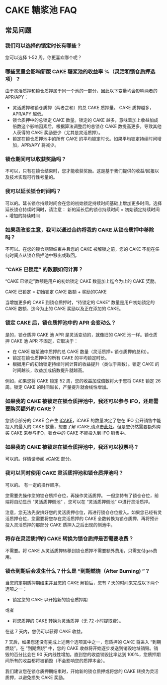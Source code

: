 # CAKE 糖浆池 FAQ

## 常见问题

### 我们可以选择的锁定时长有哪些？&#x20;

您可以选择 1-52 周。你更喜欢哪个呢？&#x20;

### 哪些变量会影响新版 CAKE 糖浆池的收益率 %（灵活和锁仓质押选项）？&#x20;

由于灵活质押和锁仓质押属于同一个池的一部分，因此以下变量均会影响两者的 APR/APY：&#x20;

* 灵活质押和锁仓质押（两者之和）的总 CAKE 质押量。 CAKE 质押越多，APR/APY 越低。
* 锁仓质押中的总锁定 CAKE 数量。锁定的 CAKE 越多，意味着加上收益加成倍数这个影响因素后，根据算法调整后的总锁仓 CAKE 数提高更多，导致其他人获得的 CAKE 奖励更少（尤其是灵活质押）。&#x20;
* 锁定在锁仓质押池中的所有 CAKE 的平均锁定时长。如果平均锁定持续时间增加，APR/APY 将减少。&#x20;

### 锁仓期间可以收获奖励吗？

不可以，只有在锁仓结束时，您才能收获奖励。这是基于我们提供的收益/回报以及技术实现可行性考量的。&#x20;

### 我可以延长锁仓时间吗？&#x20;

可以的。延长锁仓持续时间会在您的初始锁定持续时间基础上增加更多时间。选择延长锁仓持续时间时，请注意： 新的延长后的锁仓持续时间 = 初始锁定持续时间 + 增加的持续时间&#x20;

### 如果我改变主意，我可以通过合约将我的 CAKE 从锁仓质押中移除吗？&#x20;

不可以。在您的锁仓期限结束并且您的 CAKE 被解锁​​之前，您的 CAKE 不能在任何时间点从锁仓质押池中移出或取回。

### &#x20;“CAKE 已锁定” 的数额如何计算？&#x20;

“CAKE 已锁定”数额是用户的初始锁定 CAKE 数量加上迄今为止的 CAKE 奖励。&#x20;

CAKE 已锁定 = 初始锁定 CAKE 数额 + 奖励的CAKE&#x20;

当增加更多的 CAKE 到锁仓质押时，“待锁定的 CAKE” 数量是用户初始锁定的 CAKE 数额、迄今为止的 CAKE 奖励以及正在添加的 CAKE。

### 锁定 CAKE 后，锁仓质押池中的 APR 会变动么？&#x20;

是的，锁仓质押 CAKE 池 APR 是灵活变动的，就像旧的 CAKE 池一样。锁仓质押 CAKE 池 APR 不固定，它取决于：&#x20;

* 在 CAKE 糖浆池中质押的总 CAKE 数量（灵活质押+ 锁仓质押的总和）。&#x20;
* 锁定在锁仓质押中的所有 CAKE 的平均锁定时长。&#x20;
* 根据用户的初始锁定持续时间计算的收益提升（类似于乘数）。锁定 CAKE 的时间越长，收益加成倍数提升就越高。&#x20;

例如，如果您将 CAKE 锁定 52 周，您的收益加成倍数将大于您将 CAKE 锁定 26 周。锁定 CAKE 的时间越长，产量提升就会线性增加。&#x20;

### 如果我的 CAKE 被锁定在锁仓质押池中，我还可以参与 IFO，还是需要购买额外的 CAKE？&#x20;

您锁仓部分的 CAKE 会产生 [iCAKE](../../ifo-initial-farm-offering/icake.md)，iCAKE 的数量决定了您在 IFO 公开销售中能投入的最大的 CAKE 数量，想要了解 iCAKE,请点击[此处](../../ifo-initial-farm-offering/icake.md)。但是您仍然需要额外购买 CAKE 来参与IFO，锁仓中的 CAKE 不能投入到 IFO 销售中。

### 如果我的 CAKE 被锁定在锁仓质押池中，我还可以投票吗？&#x20;

可以的。详情请参阅 [vCAKE](../../../zhi-li-dai-bi-jing-ji/zhi-li-xin/vcake.md) 部分。

### 我可以同时使用 CAKE 灵活质押池和锁仓质押池吗？&#x20;

可以的。 有一定的操作顺序。

您需要先操作您的锁仓质押仓位，再操作灵活质押。 一但您持有了锁仓仓位，前端将自动显示 “灵活质押侧池” ，您可以在 “灵活质押侧池” 中进行灵活质押。 

注意，您无法先安排好您的灵活质押仓位，再进行锁仓仓位投入。如果您已经有灵活质押仓位，您需要将您存在灵活质押的 CAKE 全数转换为锁仓质押，再将预计投入灵活质押的那部分 CAKE 质押入之后出现的侧池中。

### 将存在灵活质押的 CAKE 转换为锁仓质押是否需要收费？&#x20;

不需要。将 CAKE 从灵活质押转移到锁仓质押不需要额外费用，只需支付gas费用。&#x20;

### 锁仓到期后会发生什么？什么是 “到期燃烧（After Burning) ”？

当您的定期质押期结束并且您的 CAKE 解锁后，您有 7 天的时间来完成以下两个选项之一：

* 锁定您的 CAKE 以开始新的锁仓质押期&#x20;

或者

* 将您质押的 CAKE 转换为灵活质押（无 72 小时提取费）。

在这 7 天内，您仍可以获得 CAKE 收益。

7 天后，如果您还没有完成上述两个选项其中之一，您质押的 CAKE 将进入 “到期燃烧”。在 “到期燃烧” 中，您的 CAKE 收益将开始逐步发送到销毁地址销毁。销毁的百分比会在 90 天内线性增加。直到您的收益销毁比率达到 100%，您质押期间所有的收益都将被销毁（不会影响您的质押本金）。

我们建议您在锁仓质押期结束时，开始新的锁仓质押或将您的 CAKE 转换为灵活质押，以避免损失 CAKE 奖励。
